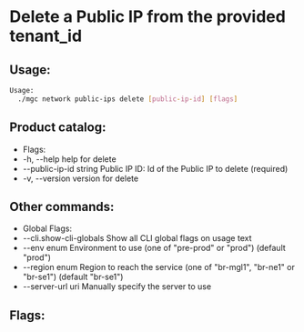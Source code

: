 # Delete a Public IP from the provided tenant_id

## Usage:
```bash
Usage:
  ./mgc network public-ips delete [public-ip-id] [flags]
```

## Product catalog:
- Flags:
- -h, --help                  help for delete
- --public-ip-id string   Public IP ID: Id of the Public IP to delete (required)
- -v, --version               version for delete

## Other commands:
- Global Flags:
- --cli.show-cli-globals   Show all CLI global flags on usage text
- --env enum               Environment to use (one of "pre-prod" or "prod") (default "prod")
- --region enum            Region to reach the service (one of "br-mgl1", "br-ne1" or "br-se1") (default "br-se1")
- --server-url uri         Manually specify the server to use

## Flags:
```bash

```

